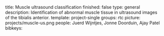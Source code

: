title: Muscle ultrasound classification
finished: false
type: general
description: Identification of abnormal muscle tissue in ultrasound images of the tibialis anterior.
template: project-single
groups: rtc
picture: projects/muscle-us.png
people: Juerd Wijntjes, Jonne Doorduin, Ajay Patel
bibkeys: 

